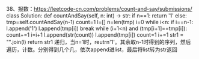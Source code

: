 38、报数：https://leetcode-cn.com/problems/count-and-say/submissions/
class Solution:
    def countAndSay(self, n: int) -> str:
        if n==1:
            return '1'
        else:
            tmp=self.countAndSay(n-1)
            count=1
            l=[]
            n=len(tmp)
            i=0
            while i<n:
                if i==n-1:
                    l.append('1')
                    l.append(tmp[i])
                    break
                while (i+1<n) and (tmp[i+1]==tmp[i]):
                    count+=1
                    i=i+1
                l.append(str(count))
                l.append(tmp[i])
                count=1
                i+=1
        str1 = "".join(l)
        return str1
递归，当n=1时，reutrn'1'。其余取n-1时得到的序列，然后遍历，计数。分别得到几个几，依次append进list，最后将list转为str返回